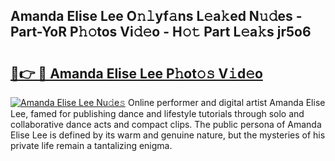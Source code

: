 ## Amanda Elise Lee O𝚗𝚕yf𝚊ns L𝚎a𝚔ed N𝚞𝚍es - Part-YoR P𝚑𝚘tos Vi𝚍𝚎o - H𝚘𝚝 Part L𝚎a𝚔s jr5o6

# <h2><a href="http://kf5r5lk.oniu.top/?m=Amanda+Elise+Lee">🔗👉 🔴 Amanda Elise Lee P𝚑ot𝚘𝚜 V𝚒d𝚎o</a></h2>

[![Amanda Elise Lee Nu𝚍e𝚜](https://i.imgur.com/0qMVB7G.gif)](http://kf5r5lk.oniu.top/?m=Amanda+Elise+Lee)
Online performer and digital artist Amanda Elise Lee, famed for publishing dance and lifestyle tutorials through solo and collaborative dance acts and compact clips. The public persona of Amanda Elise Lee is defined by its warm and genuine nature, but the mysteries of his private life remain a tantalizing enigma.  
